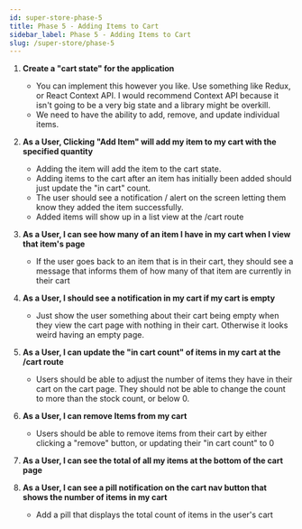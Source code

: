 ```yaml
---
id: super-store-phase-5
title: Phase 5 - Adding Items to Cart
sidebar_label: Phase 5 - Adding Items to Cart
slug: /super-store/phase-5
---
```


1. **Create a "cart state" for the application**
   - You can implement this however you like. Use something like Redux, or React Context API. I would recommend Context API because it isn't going to be a very big state and a library might be overkill.
   - We need to have the ability to add, remove, and update individual items.

2. **As a User, Clicking "Add Item" will add my item to my cart with the specified quantity**
   - Adding the item will add the item to the cart state.
   - Adding items to the cart after an item has initially been added should just update the "in cart" count.
   - The user should see a notification / alert on the screen letting them know they added the item successfully.
   - Added items will show up in a list view at the /cart route


3. **As a User, I can see how many of an item I have in my cart when I view that item's page**
   - If the user goes back to an item that is in their cart, they should see a message that informs them of how many of that item are currently in their cart


4. **As a User, I should see a notification in my cart if my cart is empty**
   - Just show the user something about their cart being empty when they view the cart page with nothing in their cart. Otherwise it looks weird having an empty page.


5. **As a User, I can update the "in cart count" of items in my cart at the /cart route**
   - Users should be able to adjust the number of items they have in their cart on the cart page. They should not be able to change the count to more than the stock count, or below 0.


6. **As a User, I can remove Items from my cart**
   - Users should be able to remove items from their cart by either clicking a "remove" button, or updating their "in cart count" to 0


7. **As a User, I can see the total of all my items at the bottom of the cart page**


8. **As a User, I can see a pill notification on the cart nav button that shows the number of items in my cart**
   - Add a pill that displays the total count of items in the user's cart